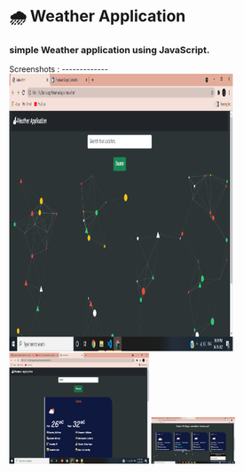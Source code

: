 # 🌧 Weather Application 
<h3>simple Weather application using JavaScript.</h3>
Screenshots :
-------------
<img src="images/pic1.png" width="80%" height="500px"/><img src="images/pic2.png" width="50%" height="200px" />
<img src="images/pic3.png" width="30%" />

